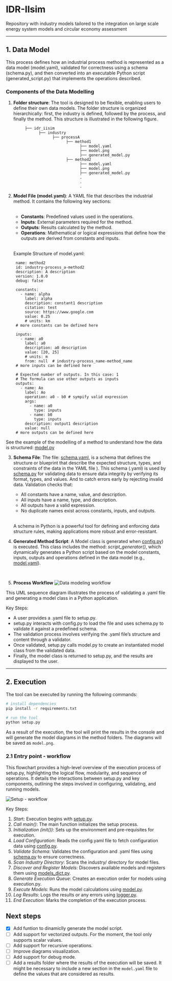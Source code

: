 # IDR-IIsim
Repository with industry models tailored to the integration on large scale energy system models and circular economy assessment
<hr>

## 1. Data Model

This process defines how an industrial process method is represented as a data model (model.yaml), validated for correctness using a schema (schema.py), and then converted into an executable Python script (generated_script.py) that implements the operations described.

### Components of the Data Modelling
1. **Folder structure**: The tool is designed to be flexible, enabling users to define their own data models. The folder structure is organized hierarchically: first, the industry is defined, followed by the process, and finally the method. This structure is illustrated in the following figure.

            ├── idr_iisim
                  ├── industry
                        ├── processA
                              ├── method1
                                    ├── model.yaml
                                    ├── model.png
                                    ├── generated_model.py
                              ├── method2
                                    ├── model.yaml
                                    ├── model.png
                                    ├── generated_model.py
                                    .
                                    .
                                    .

  
2. **Model File (model.yaml)**: A YAML file that describes the industrial method. It contains the following key sections:<br><br>
     - **Constants**: Predefined values used in the operations.
     - **Inputs**: External parameters required for the method.
     - **Outputs**: Results calculated by the method.
     - **Operations**: Mathematical or logical expressions that define how the outputs are derived from constants and inputs.

      <br>Example Structure of model.yaml:
            
        name: method2
        id: industry-process_a-method2
        description: A description
        version: 1.0.0
        debug: false

        constants:
          - name: alpha
            label: alpha
            description: constant1 description
            citation: test
            source: https://www.google.com
            value: 0.25
            # units: km
        # more constants can be defined here

        inputs:
          - name: a0
            label: a0
            description: a0 description
            value: [20, 25]
            # units: m
            from: null  # industry-process_name-method_name
        # more inputs can be defined here

        # Expected number of outputs. In this case: 1
        # The formula can use other outputs as inputs
        outputs:
          - name: Ao
            label: Ao
            operation: a0 - b0 # sympify valid expression
            args:
              - name: a0
                type: inputs
              - name: b0
                type: inputs
            description: output1 description
            value: null
        # more outputs can be defined here


See the example of the modelling of a method to understand how the data is structured: [model.py](idr_iisim/industry/processA/method1/model.yaml)

3. **Schema File**: The file: [schema.yaml](config/schema.yaml), is a schema that defines the structure or blueprint that describe the expected structure, types, and constraints of the data in the YAML file ).  This schema (.yaml) is used by [schema.py](idr_iisim/utils/schema.py) for validating data to ensure data integrity by verifying its format, types, and values. And to catch errors early by rejecting invalid data. Validation checks that:
   - All constants have a name, value, and description.
   - All inputs have a name, type, and description.
   - All outputs have a valid expression.
   - No duplicate names exist across constants, inputs, and outputs.
  
   <br>A schema in Python is a powerful tool for defining and enforcing data structure rules, making applications more robust and error-resistant. 
   <br>

4. **Generated Method Script**: A Model class is generated when [config.py](idr_iisim/models/model.py)) is executed. This class includes the method: *script_generator()*, which dynamically generates a Python script based on the model constants, inputs, outputs and operations defined in the data model (e.g., [model.yaml](idr_iisim/industry/processA/method1/model.yaml)).
<br>

5. **Process Workflow**
  ![Data modeling workflow](docs/YAML_Model_Sequence_Diagram.png)

  This UML sequence diagram illustrates the process of validating a .yaml file and generating a model class in a Python application.

  Key Steps:
   - A user provides a .yaml file to setup.py.
   - setup.py interacts with config.py to load the file and uses schema.py to validate it against a predefined schema.
   - The validation process involves verifying the .yaml file’s structure and content through a validator.
   - Once validated, setup.py calls model.py to create an instantiated model class from the validated data.
   - Finally, the model class is returned to setup.py, and the results are displayed to the user.
<hr>

## 2. Execution
The tool can be executed by running the following commands:
```bash
# install dependencies
pip install -r requirements.txt

# run the tool
python setup.py
```

As a result of the execution, the tool will print the results in the console and will generate the model diagrams in the
method folders. The diagrams will be saved as `model.png`.

### 2.1 Entry point - workflow
This flowchart provides a high-level overview of the execution process of setup.py, highlighting the logical flow, modularity, and sequence of operations. It details the interactions between setup.py and key components, outlining the steps involved in configuring, validating, and running models.

![Setup - workflow](docs/Setup_Flowchart.png)

Key Steps:

1. *Star*t: Execution begins with [setup.py](setup.py).
2. *Call main()*: The main function initializes the setup process.
3. *Initialization (init())*: Sets up the environment and pre-requisites for execution.
4. *Load Configuration*: Reads the config.yaml file to fetch configuration data using [config.py](idr_iisim/models/model.py).
5. *Validate Schema*: Validates the configuration and .yaml files using [schema.py](idr_iisim/utils/schema.py) to ensure correctness.
6. *Scan Industry Directory*: Scans the industry/ directory for model files.
7. *Discover and Register Models*: Discovers available models and registers them using [models_dict.py](idr_iisim/utils/models_dict.py).
8. *Generate Execution Queue*: Creates an execution order for models using execution.py.
9. *Execute Models*: Runs the model calculations using [model.py](idr_iisim/models/model.py).
10. *Log Results*: Logs the results or any errors using [logger.py](idr_iisim/utils/logger.py).
11. *End Execution*: Marks the completion of the execution process.

## Next steps
- [x] Add funtion to dinamiclly generate the model script.
- [ ] Add support for vectorized outputs. For the moment, the tool only supports scalar values.
- [ ] Add support for recursive operations.
- [ ] Improve diagrams visualization.
- [ ] Add support for debug mode.
- [ ] Add a results folder where the results of the execution will be saved. It might be necessary to include a new
      section in the `model.yaml` file to define the values that are considered as results.